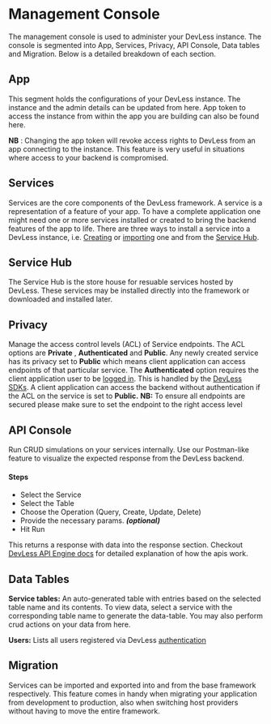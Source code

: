 # Management Console

The management console is used to administer your DevLess instance. The console is segmented into App, Services, Privacy, API Console, Data tables and Migration. Below is a detailed breakdown of each section.

## App

This segment holds the configurations of your DevLess instance. The instance and the admin details can be updated from here. App token to access the instance from within the app you are building can also be found here.

**NB** : Changing the app token will revoke access rights to DevLess from an app connecting to the instance. This feature is very useful in situations where access to your backend is compromised.

## Services

Services are the core components of the DevLess framework. A service is a representation of a feature of your  app. To have a complete application one might need one or more services installed or created to bring the backend features of the app to life. There are three ways to install a service into a DevLess instance, i.e. [Creating](/docs/{{book.version}}/service) or [importing](#migration) one and from the [Service Hub](#hub).

## Service Hub

The Service Hub is the store house for resuable services hosted by DevLess. These services may be installed directly into the framework or downloaded and installed later.

## Privacy

Manage the access control levels (ACL) of Service endpoints. The ACL options are **Private** , **Authenticated** and **Public**. Any newly created service has its privacy set to **Public** which means  client application can access endpoints of that particular service.
The **Authenticated** option requires the client application user to be [logged in](/docs/{{book.version}}/authentication). This is handled by the [DevLess SDKs](/docs/{{book.version}}/SDKs). A client application can access the backend without authentication if the ACL on the service is set to **Public.**
**NB:** To ensure all endpoints are secured please make sure to set the endpoint to the right access level

## API Console

Run CRUD simulations on your services internally. Use our Postman-like feature to visualize the expected response from the DevLess backend.
#### Steps
- Select the Service
- Select the Table
- Choose the Operation (Query, Create, Update, Delete)
- Provide the necessary params. ***(optional)***
- Hit Run

This returns a response with data into the response section. Checkout [DevLess API Engine docs](https://github.com/DevlessTeam/docs/blob/master/api-engine.md) for detailed explanation of how the apis work.

## Data Tables
**Service tables:**
An auto-generated table with entries based on the selected table name and its contents. To view data, select a service with the corresponding table name to generate the data-table. You may also perform crud actions on your data from here.

**Users:**
Lists all users registered via  DevLess [authentication](/docs/{{book.version}}/authentication)

## Migration

Services can be imported and exported into and from the base framework respectively.
This feature comes in handy when migrating your application from development to production, also when switching host providers without having to move the entire framework. 